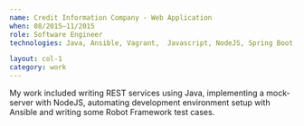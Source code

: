 ```yaml
---
name: Credit Information Company - Web Application
when: 08/2015–11/2015
role: Software Engineer
technologies: Java, Ansible, Vagrant,  Javascript, NodeJS, Spring Boot, RobotFramework

layout: col-1
category: work
---
```


My work included writing REST services using Java, implementing a mock­server with NodeJS, automating development environment setup with Ansible and writing some Robot Framework test cases.
